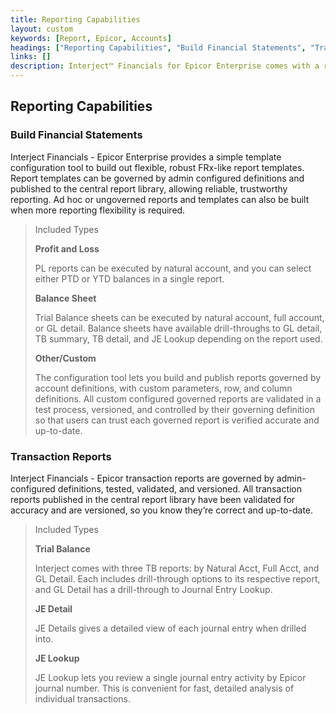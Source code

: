```yaml
---
title: Reporting Capabilities
layout: custom
keywords: [Report, Epicor, Accounts]
headings: ["Reporting Capabilities", "Build Financial Statements", "Transaction Reports"]
links: []
description: Interject™ Financials for Epicor Enterprise comes with a robust inventory of pre-built reports, as well as extended capabilities to builf out custom reports.
---
```


## Reporting Capabilities

### Build Financial Statements

Interject Financials - Epicor Enterprise provides a simple template configuration tool to build out flexible, robust FRx-like report templates. Report templates can be governed by admin configured definitions and published to the central report library, allowing reliable, trustworthy reporting. Ad hoc or ungoverned reports and templates can also be built when more reporting flexibility is required.


>Included Types
>
> **Profit and Loss**
>
> PL reports can be executed by natural account, and you can select either PTD or YTD balances in a single report.
>
>
>**Balance Sheet**
>
>Trial Balance sheets can be executed by natural account, full account, or GL detail. Balance sheets have available drill-throughs to GL detail, TB summary, TB detail, and JE Lookup depending on the report used. 
>
>
>**Other/Custom**
>
>The configuration tool lets you build and publish reports governed by account definitions, with custom parameters, row, and column definitions. All custom configured governed reports are validated in a test process, versioned, and controlled by their governing definition so that users can trust each governed report is verified accurate and up-to-date.


### Transaction Reports
Interject Financials - Epicor transaction reports are governed by admin-configured definitions, tested, validated, and versioned. All transaction reports published in the central report library have been validated for accuracy and are versioned, so you know they’re correct and up-to-date.


>Included Types
>
>**Trial Balance**
>
>Interject comes with three TB reports: by Natural Acct, Full Acct, and GL Detail. Each includes drill-through options to its respective report, and GL Detail has a drill-through to Journal Entry Lookup.
>
>
>
>**JE Detail**
>
>JE Details gives a detailed view of each journal entry when drilled into.
>
>
>
>**JE Lookup**
>
>JE Lookup lets you review a single journal entry activity by Epicor journal number. This is convenient for fast, detailed analysis of individual transactions.
